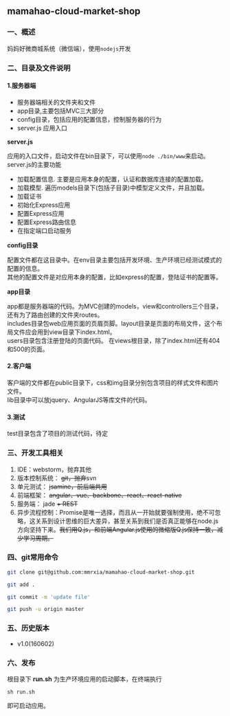 ## mamahao-cloud-market-shop

### 一、概述

妈妈好微商城系统（微信端），使用`nodejs`开发

### 二、目录及文件说明

#### 1.服务器端

+ 服务器端相关的文件夹和文件
+ app目录,主要包括MVC三大部分
+ config目录，包括应用的配置信息，控制服务器的行为
+ server.js 应用入口

**server.js**

应用的入口文件，启动文件在bin目录下，可以使用`node ./bin/www`来启动。
server.js的主要功能

+ 加载配置信息. 主要是应用本身的配置，认证和数据库连接的配置加载。
+ 加载模型. 遍历models目录下(包括子目录)中模型定义文件，并且加载。
+ 加载证书
+ 初始化Express应用
+ 配置Express应用
+ 配置Express路由信息
+ 在指定端口启动服务

**config目录**

配置文件都在这目录中。在env目录主要包括开发环境、生产环境已经测试模式的配置的信息。    
其他的配置文件是对应用本身的配置，比如express的配置，登陆证书的配置等。

**app目录**

app都是服务器端的代码。为MVC创建的models，view和controllers三个目录，还有为了路由创建的文件夹routes。     
includes目录包web应用页面的页眉页脚。layout目录是页面的布局文件，这个布局文件应会用到view目录下index.html。  
users目录包含注册登陆的页面代码。
在views根目录，除了index.html还有404和500的页面。


#### 2.客户端
客户端的文件都在public目录下，css和img目录分别包含项目的样式文件和图片文件。   
lib目录中可以放jquery、AngularJS等库文件的代码。


#### 3.测试
test目录包含了项目的测试代码，待定



### 三、开发工具相关

1. IDE：webstorm，抛弃其他
2. 版本控制系统： ~~git，抛弃~~svn
3. 单元测试： ~~jsamine，前后端共用~~
4. 前端框架： ~~angular、vue、backbone、react、react-native~~
5. 服务端： jade ~~+ REST~~
6. 异步流程控制：Promise是唯一选择，而且从一开始就要强制使用，绝不可忽略，这关系到设计思维的巨大差异，甚至关系到我们是否真正能够在node.js方向坚持下来。~~我们用Q.js，和前端Angular.js使用的微缩版Q.js保持一致，减少学习周期。~~

### 四、git常用命令

```bash
git clone git@github.com:mmrxia/mamahao-cloud-market-shop.git
```

```bash
git add .
```

```bash
git commit -m 'update file'
```

```bash
git push -u origin master
```

### 五、历史版本 

+ v1.0(160602)

### 六、发布
根目录下 **run.sh** 为生产环境应用的启动脚本，在终端执行
```
sh run.sh
```
即可启动应用。


